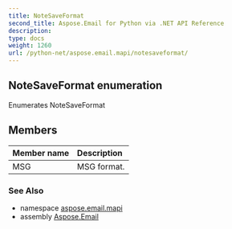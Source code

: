 ```yaml
---
title: NoteSaveFormat
second_title: Aspose.Email for Python via .NET API Reference
description: 
type: docs
weight: 1260
url: /python-net/aspose.email.mapi/notesaveformat/
---
```


## NoteSaveFormat enumeration

Enumerates NoteSaveFormat

## Members
| Member name | Description |
| :- | :- |
|MSG|MSG format.|

### See Also

* namespace [aspose.email.mapi](/email/python-net/aspose.email.mapi/)
* assembly [Aspose.Email](/email/python-net/)

